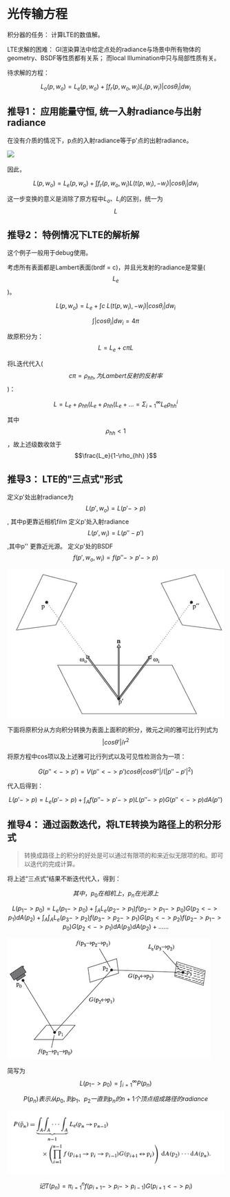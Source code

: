 # 光传输方程

积分器的任务： 计算LTE的数值解。

LTE求解的困难： GI渲染算法中给定点处的radiance与场景中所有物体的geometry、BSDF等性质都有关系； 而local Illumination中只与局部性质有关。

待求解的方程：

$$L_o(p,w_o) = L_e(p,w_o) + \int f_r(p,w_o,w_i)L_i(p,w_i) |cos\theta_i| dw_i$$

## 推导1： 应用能量守恒, 统一入射radiance与出射radiance

在没有介质的情况下，p点的入射radiance等于p'点的出射radiance。

![
](/assets/pbrt16-1-09.jpg)

因此，

$$L(p,w_o) = L_e(p,w_o) + \int f_r(p,w_o,w_i)L(t(p,w_i),-w_i) |cos\theta_i| dw_i$$

这一步变换的意义是消除了原方程中$L_o、L_i$的区别，统一为$$L$$

## 推导2： 特例情况下LTE的解析解


这个例子一般用于debug使用。


考虑所有表面都是Lambert表面(brdf = c)，并且光发射的radiance是常量($$L_e$$)。

$$L(p,w_o) = L_e + \int c\  L(t(p,w_i),-w_i) |cos\theta_i| dw_i$$

$$\int |cos\theta_i| dw_i = 4\pi$$

故原积分为：
$$L = L_e + c\pi L$$

将L迭代代入($$c\pi = \rho_{hh}, 为Lambert反射的反射率$$)：

$$L = L_e + \rho_{hh} (L_e + \rho_{hh} ( L_e + ... = \Sigma_{i=1}^{\infty} L_e \rho_{hh}^i$$

其中$$\rho_{hh} < 1$$，故上述级数收敛于$$\frac{L_e}{1-\rho_{hh} }$$


## 推导3： LTE的"三点式"形式

定义p'处出射radiance为$$L(p',w_o) = L(p'->p)$$, 其中p更靠近相机film
定义p'处入射radiance $$L(p',w_i) = L(p''-p')$$,其中p'' 更靠近光源。
定义p'处的BSDF $$f(p',w_o,w_i) = f(p''->p'->p)$$

![](/assets/pbrt16-1-15.jpg)


下面将原积分从方向积分转换为表面上面积的积分，微元之间的雅可比行列式为$$|cos\theta '|/ r^2$$

将原方程中cos项以及上述雅可比行列式以及可见性检测合为一项：

$$G(p'' <-> p') = V(p'' <-> p') cos\theta |cos\theta ''| / (|p''-p'|^2)$$

代入后得到：

$$L(p'->p) = L_e(p'->p) + \int_A f(p'' -> p' -> p) L(p''->p) G(p'' <-> p) dA(p'')$$


## 推导4： 通过函数迭代，将LTE转换为路径上的积分形式

> 转换成路径上的积分的好处是可以通过有限项的和来近似无限项的和。即可以迭代的完成计算。


将上述“三点式”结果不断迭代代入，得到：

$$其中，p_0在相机上，p_n在光源上$$

$$L(p_1->p_0) = L_e(p_1 -> p_0) + \int_A L_e(p_2->p_1) f(p_2->p_1->p_0) G(p_2 <-> p_1) dA(p_2) + \int_A \int_A L_e(p_3 -> p_2) f(p_3 -> p_2 -> p_1) G(p_3 <-> p_2)  f(p_2 -> p_1 -> p_0) G(p_2 <-> p_1) dA(p_3) dA(p_2) + ……$$

![](/assets/pbrt16-1-18.jpg)

简写为
$$L(p_1 -> p_0) = \int_{i=1}^\infty P(p_n)$$

$$P(p_n) 表示从p_0,到p_1、 p_2一直到p_n的n+1个顶点组成路径的radiance$$

![](/assets/pbrt16-1-20.jpg)

$$记 T(p_n) = \pi_{i=1}^n f(p_{i+1} -> p_i -> p_{i-1})G(p_{i+1} <-> p_i)$$